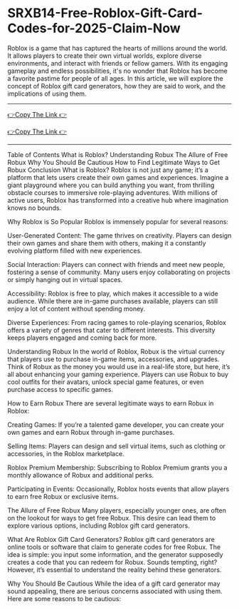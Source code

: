 # SRXB14-Free-Roblox-Gift-Card-Codes-for-2025-Claim-Now
Roblox is a game that has captured the hearts of millions around the world. It allows players to create their own virtual worlds, explore diverse environments, and interact with friends or fellow gamers. With its engaging gameplay and endless possibilities, it's no wonder that Roblox has become a favorite pastime for people of all ages. In this article, we will explore the concept of Roblox gift card generators, how they are said to work, and the implications of using them.


**************************************

[👉Copy The Link 👉](https://offersfrog.com/robux-gift)

[👉Copy The Link 👉](https://offersfrog.com/robux-gift)

**************************************



Table of Contents
What is Roblox?
Understanding Robux
The Allure of Free Robux
Why You Should Be Cautious
How to Find Legitimate Ways to Get Robux
Conclusion
What is Roblox?
Roblox is not just any game; it’s a platform that lets users create their own games and experiences. Imagine a giant playground where you can build anything you want, from thrilling obstacle courses to immersive role-playing adventures. With millions of active users, Roblox has transformed into a creative hub where imagination knows no bounds.

Why Roblox is So Popular
Roblox is immensely popular for several reasons:

User-Generated Content: The game thrives on creativity. Players can design their own games and share them with others, making it a constantly evolving platform filled with new experiences.

Social Interaction: Players can connect with friends and meet new people, fostering a sense of community. Many users enjoy collaborating on projects or simply hanging out in virtual spaces.

Accessibility: Roblox is free to play, which makes it accessible to a wide audience. While there are in-game purchases available, players can still enjoy a lot of content without spending money.

Diverse Experiences: From racing games to role-playing scenarios, Roblox offers a variety of genres that cater to different interests. This diversity keeps players engaged and coming back for more.

Understanding Robux
In the world of Roblox, Robux is the virtual currency that players use to purchase in-game items, accessories, and upgrades. Think of Robux as the money you would use in a real-life store, but here, it’s all about enhancing your gaming experience. Players can use Robux to buy cool outfits for their avatars, unlock special game features, or even purchase access to specific games.

How to Earn Robux
There are several legitimate ways to earn Robux in Roblox:

Creating Games: If you’re a talented game developer, you can create your own games and earn Robux through in-game purchases.

Selling Items: Players can design and sell virtual items, such as clothing or accessories, in the Roblox marketplace.

Roblox Premium Membership: Subscribing to Roblox Premium grants you a monthly allowance of Robux and additional perks.

Participating in Events: Occasionally, Roblox hosts events that allow players to earn free Robux or exclusive items.

The Allure of Free Robux
Many players, especially younger ones, are often on the lookout for ways to get free Robux. This desire can lead them to explore various options, including Roblox gift card generators.

What Are Roblox Gift Card Generators?
Roblox gift card generators are online tools or software that claim to generate codes for free Robux. The idea is simple: you input some information, and the generator supposedly creates a code that you can redeem for Robux. Sounds tempting, right? However, it’s essential to understand the reality behind these generators.

Why You Should Be Cautious
While the idea of a gift card generator may sound appealing, there are serious concerns associated with using them. Here are some reasons to be cautious:
